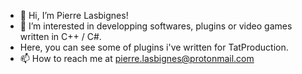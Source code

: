 - 👋 Hi, I’m Pierre Lasbignes!
- 👀 I’m interested in developping softwares, plugins or video games written in C++ / C#. 
- Here, you can see some of plugins i've written for TatProduction.
- 📫 How to reach me at pierre.lasbignes@protonmail.com

<!---
PiZissou/PiZissou is a ✨ special ✨ repository because its `README.md` (this file) appears on your GitHub profile.
You can click the Preview link to take a look at your changes.
--->
